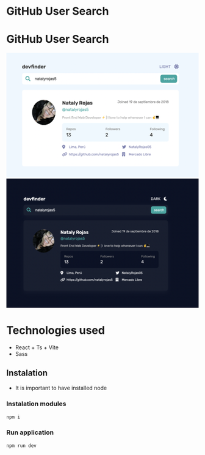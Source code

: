# GitHub User Search

# GitHub User Search

![Static Job Listings Master Light](./screenshot-light.png)
![Static Job Listings Master Dark](./screenshot-dark.png)

# Technologies used

- React + Ts + Vite
- Sass

## Instalation

- It is important to have installed node

### Instalation modules

```
npm i
```

### Run application

```
npm run dev
```
